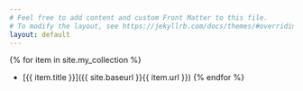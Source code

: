 ```yaml
---
# Feel free to add content and custom Front Matter to this file.
# To modify the layout, see https://jekyllrb.com/docs/themes/#overriding-theme-defaults
layout: default
---
```




{% for item in site.my_collection %}
- [{{ item.title }}]({{ site.baseurl }}{{ item.url }})
{% endfor %}
